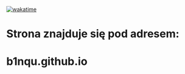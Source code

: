 [![wakatime](https://wakatime.com/badge/user/018d6a77-efa7-44b6-b8c1-99184f827c10/project/018d6be8-9105-4547-a146-7b50e9b2ec30.svg)](https://wakatime.com/badge/user/018d6a77-efa7-44b6-b8c1-99184f827c10/project/018d6be8-9105-4547-a146-7b50e9b2ec30)
# Strona znajduje się pod adresem:
# b1nqu.github.io

